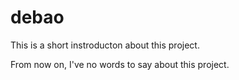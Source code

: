 # debao
This is a short instroducton about this project. 

From now on, I've no words to say about this project.

